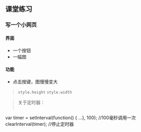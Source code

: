 ## 课堂练习

### 写一个小网页

#### 界面
- 一个按钮
- 一幅图

#### 功能
- 点击按键，图慢慢变大
> `style.height`
> `style.width`

> 关于定时器：
> ```javascript
var timer = setInterval(function() { …}, 100); //100毫秒调用一次
clearInterval(timer); //停止定时器
> ```
